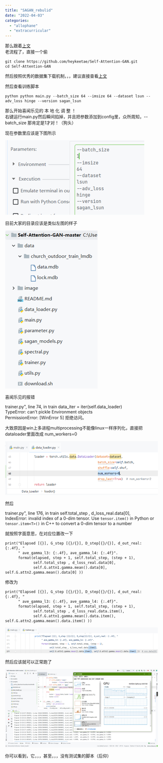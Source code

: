 ```yaml
---
title: "SAGAN_rebulid"
date: "2022-04-03"
categories: 
  - "allophane"
  - "extracurricular"
---
```


那么跟着[上文](http://aluminium/allophane.com/index.php/2022/04/03/dataset_lsun_for_sagan/)  
老流程了，直接一个偷

```
git clone https://github.com/heykeetae/Self-Attention-GAN.git
cd Self-Attention-GAN
```

然后按照优秀的数据集下载机制，，，建议直接查看[上文](http://aluminium/allophane.com/index.php/2022/04/03/dataset_lsun_for_sagan/)

然后查看训练脚本

```
python python main.py --batch_size 64 --imsize 64 --dataset lsun --adv_loss hinge --version sagan_lsun
```

那么开始喜闻乐见的 本 地 化 调 整 ！  
右键运行main.py然后瞬间掐掉，并且把参数添加到config里，众所周知，--batch\_size 那肯定是1才对！（狗头）

现在参数里应该是下图所示

![](images/image-14-edited.png)

目前大家的目录应该是类似左图的样子

![](images/image-13.png)

喜闻乐见的报错

trainer.py", line 74, in train data\_iter = iter(self.data\_loader)  
TypeError: can't pickle Environment objects  
PermissionError: \[WinError 5\] 拒绝访问。

大致原因是win上多进程multiprocessing不能像linux一样序列化，直接把dataloader里面改成 num\_workers=0

![](images/image-15.png)

然后

trainer.py", line 176, in train self.total\_step , d\_loss\_real.data\[0\],  
IndexError: invalid index of a 0-dim tensor. Use `tensor.item()` in Python or `tensor.item<T>()` in C++ to convert a 0-dim tensor to a number

就按照字面意思，在对应位置改一下

```
print("Elapsed [{}], G_step [{}/{}], D_step[{}/{}], d_out_real: {:.4f}, "
      " ave_gamma_l3: {:.4f}, ave_gamma_l4: {:.4f}".
      format(elapsed, step + 1, self.total_step, (step + 1),
             self.total_step , d_loss_real.data[0],
             self.G.attn1.gamma.mean().data[0], self.G.attn2.gamma.mean().data[0] ))
```

修改为

```
print("Elapsed [{}], G_step [{}/{}], D_step[{}/{}], d_out_real: {:.4f}, "
      " ave_gamma_l3: {:.4f}, ave_gamma_l4: {:.4f}".
      format(elapsed, step + 1, self.total_step, (step + 1),
             self.total_step , d_loss_real.data.item(),
             self.G.attn1.gamma.mean().data.item(), self.G.attn2.gamma.mean().data.item() ))
```

![](images/image-16.png)

然后应该就可以正常跑了

![](images/image-18.png)

你可以看到，它，，，甚至，，，没有测试集的脚本（后仰）
